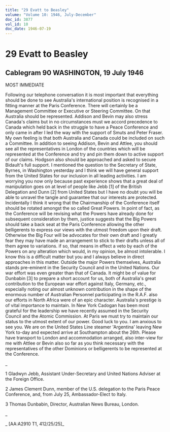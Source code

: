 ```yaml
---
title: "29 Evatt to Beasley"
volume: "Volume 10: 1946, July-December"
doc_id: 3877
vol_id: 10
doc_date: 1946-07-19
---
```


# 29 Evatt to Beasley

## Cablegram 90 WASHINGTON, 19 July 1946

MOST IMMEDIATE

Following our telephone conversation it is most important that everything should be done to see Australia's international position is recognised in a fitting manner at the Paris Conference. There will certainly be a Management Committee or Executive or Steering Committee. On that Australia should be represented. Addison and Bevin may also stress Canada's claims but in no circumstances must we accord precedence to Canada which held back in the struggle to have a Peace Conference and only came in after I led the way with the support of Smuts and Peter Fraser. My own feeling is that both Australia and Canada could be included on such a Committee. In addition to seeing Addison, Bevin and Attlee, you should see all the representatives in London of the countries which will be represented at the Conference and try and pin them down to active support of our claims. Hodgson also should be approached and asked to secure Bidault's full support. I mentioned the question to the Secretary of State, Byrnes, in Washington yesterday and I think we will have general support from the United States for our inclusion in all leading activities. I am worrying you now only because past experience shows that a great deal of manipulation goes on at level of people like Jebb [1] of the British Delegation and Dunn [2] from United States but I have no doubt you will be able to unravel the tangle and guarantee that our interests are protected. Incidentally I think it wrong that the Chairmanship of the Conference itself should be rotated amongst the so called Great Powers. In point of fact, as the Conference will be revising what the Powers have already done for subsequent consideration by them, justice suggests that the Big Powers should take a back seat at the Paris Conference allowing the other belligerents to express our views with the utmost freedom upon their draft. Otherwise the Big Four will be advocates for their own draft and I greatly fear they may have made an arrangement to stick to their drafts unless all of them agree to variations. if so, that means in effect a veto by each of the Powers on any alteration which would, in my opinion, be almost intolerable. I know this is a difficult matter but you and I always believe in direct approaches in this matter. Outside the major Powers themselves, Australia stands pre-eminent in the Security Council and in the United Nations. Our war effort was even greater than that of Canada. It might be of value for Dunbabin [3] to prepare a short account for us, both of Australia's great contribution to the European war effort against Italy, Germany, etc., especially noting our almost unknown contribution in the shape of the enormous number of Australian Personnel participating in the R.A.F. also our efforts in North Africa were of an epic character. Australia's prestige is of vital importance to maintain. In New York Cadogan has been most grateful for the leadership we have recently assumed in the Security Council and the Atomic Commission. At Paris we must try to maintain our status to the utmost extent of our power. Good luck to you. I am anxious to see you. We are on the United States Line steamer 'Argentina' leaving New York to-day and expected arrive at Southampton about the 26th. Please have transport to London and accommodation arranged, also inter-view for me with Attlee or Bevin also so far as you think necessary with the representatives of the other Dominions or belligerents to be represented at the Conference.

_

1 Gladwyn Jebb, Assistant Under-Secretary and United Nations Adviser at the Foreign Office.

2 James Clement Dunn, member of the U.S. delegation to the Paris Peace Conference, and, from July 25, Ambassador-Elect to Italy.

3 Thomas Dunbabin, Director, Australian News Bureau, London.

_

_ [AA:A2910 T1, 412/25/25]_
